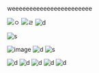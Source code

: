 weeeeeeeeeeeeeeeeeeeeeee

![ㅇ](https://supplies.ju.mp/assets/images/gallery01/0383b620.png?v=9163b103) ![ㄹ](https://supplies.ju.mp/assets/images/gallery02/b3829f51.png?v=9163b103) ![d](https://supplies.ju.mp/assets/images/gallery02/e8d85b97.png?v=9163b103)

![s](https://pixel.crd.co/assets/images/gallery02/7de46f4e.gif?v=6c952962)


![image](https://github.com/wyippee/wyippee/assets/118184209/c3f5d0aa-3f96-4ccf-8c9d-d7dbc07ad7bc) ![d](https://pixel.crd.co/assets/images/gallery02/2e21e66d.gif?v=6c9529620) ![s](https://watermelon.crd.co/assets/images/gallery07/2d99cd5f.jpg?v=ab2f6a73)

![d](https://lifted.crd.co/assets/images/gallery03/e1301be4.jpg?v=540c5116) ![d](https://lifted.crd.co/assets/images/gallery03/cbb4b1d1.jpg?v=540c5116) ![d](https://lifted.crd.co/assets/images/gallery03/1603b7b6.jpg?v=540c5116) ![d](https://lifted.crd.co/assets/images/gallery03/9a5959e5.gif?v=540c5116) ![d](https://lifted.crd.co/assets/images/gallery03/79b7d3fb.jpg?v=540c5116)
